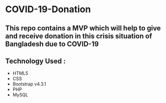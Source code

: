 # COVID-19-Donation


## This repo contains a MVP which will help to give and receive donation in this crisis situation of Bangladesh due to COVID-19


## Technology Used :

* HTML5
* CSS
* Bootstrap v4.3.1 
* PHP
* MySQL